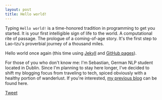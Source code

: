```yaml
---
layout: post
title: Hello world!
---
```


Typing `Hello world!` is a time-honored tradition in programming to get you started. It is your first intelligible sign of life to the world. A computational rite of passage. The prologue of a coming-of-age story. It's the first step to Lao-tzu's proverbial journey of a thousand miles.

Hello world once again (this time using [Jekyll](https://github.com/jekyll/jekyll) and [GitHub pages](https://pages.github.com/)).

For those of you who don't know me: I'm Sebastian, German NLP student located in Dublin. Since I'm planning to stay here longer, I've decided to shift my blogging focus from traveling to tech, spiced obviously with a healthy portion of wanderlust. If you're interested, [my previous blog](http://rudersebastian.blogspot.ie/) can be found here.

<a href="https://twitter.com/share" class="twitter-share-button" data-via="rudersebastian">Tweet</a>

<script>!function(d,s,id){var js,fjs=d.getElementsByTagName(s)[0];if(!d.getElementById(id)){js=d.createElement(s);js.id=id;js.src="//platform.twitter.com/widgets.js";fjs.parentNode.insertBefore(js,fjs);}}(document,"script","twitter-wjs");</script>
